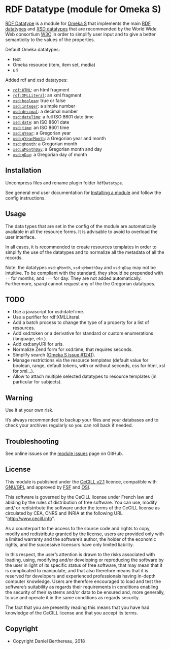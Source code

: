 RDF Datatype (module for Omeka S)
=================================

[RDF Datatype] is a module for [Omeka S] that implements the main [RDF datatypes]
and [XSD datatypes] that are recommended by the World Wide Web consortium [W3C]
in order to simplify user input and to give a better semanticity to the values
of the properties.

Default Omeka datatypes:
- text
- Omeka resource (item, item set, media)
- uri

Added rdf and xsd datatypes:
- [`rdf:HTML`](https://www.w3.org/TR/rdf11-concepts/#section-html): an html fragment
- [`rdf:XMLLiteral`](https://www.w3.org/TR/rdf11-concepts/#section-XMLLiteral): an xml fragment
- [`xsd:boolean`](https://www.w3.org/TR/xmlschema11-2/#boolean): true or false
- [`xsd:integer`](https://www.w3.org/TR/xmlschema11-2/#integer): a simple number
- [`xsd:decimal`](https://www.w3.org/TR/xmlschema11-2/#decimal): a decimal number
- [`xsd:dateTime`](https://www.w3.org/TR/xmlschema11-2/#dateTime): a full ISO 8601 date time
- [`xsd:date`](https://www.w3.org/TR/xmlschema11-2/#date): an ISO 8601 date
- [`xsd:time`](https://www.w3.org/TR/xmlschema11-2/#time): an ISO 8601 time
- [`xsd:gYear`](https://www.w3.org/TR/xmlschema11-2/#gYear): a Gregorian year
- [`xsd:gYearMonth`](https://www.w3.org/TR/xmlschema11-2/#gYearMonth): a Gregorian year and month
- [`xsd:gMonth`](https://www.w3.org/TR/xmlschema11-2/#gMonth): a Gregorian month
- [`xsd:gMonthDay`](https://www.w3.org/TR/xmlschema11-2/#gMonthDay): a Gregorian month and day
- [`xsd:gDay`](https://www.w3.org/TR/xmlschema11-2/#gDay): a Gregorian day of month


Installation
------------

Uncompress files and rename plugin folder `RdfDatatype`.

See general end user documentation for [Installing a module] and follow the
config instructions.


Usage
-----

The data types that are set in the config of the module are automatically
available in all the resource forms. It is advisable to avoid to overload the
user interface.

In all cases, it is recommended to create resources templates in order to
simplify the use of the datatypes and to normalize all the metadata of all the
records.

Note: the datatypes `xsd:gMonth`, `xsd:gMonthDay` and `xsd:gDay` may not be
intuitive. To be compliant with the standard, they should be prepended with `--`
for months, and `---` for day. They are not added automatically. Furthermore,
sparql cannot request any of the the Gregorian datatypes.


TODO
----

- Use a javascript for xsd:dateTime.
- Use a purifier for rdf:XMLLiteral.
- Add a batch process to change the type of a property for a list of resources.
- Add xsd:token or a derivative for standard or custom enumerations (language, etc.).
- Add xsd:anyURI for uris.
- Normalize Zend form for xsd:time, that requires seconds.
- Simplify search ([Omeka S issue #1241]).
- Manage restrictions via the resource templates (default value for boolean,
  range, default tokens, with or without seconds, css for html, xsl for xml…).
- Allow to attach multiple selected datatypes to resource templates (in
  particular for subjects).


Warning
-------

Use it at your own risk.

It’s always recommended to backup your files and your databases and to check
your archives regularly so you can roll back if needed.


Troubleshooting
---------------

See online issues on the [module issues] page on GitHub.


License
-------

This module is published under the [CeCILL v2.1] licence, compatible with
[GNU/GPL] and approved by [FSF] and [OSI].

This software is governed by the CeCILL license under French law and abiding by
the rules of distribution of free software. You can use, modify and/ or
redistribute the software under the terms of the CeCILL license as circulated by
CEA, CNRS and INRIA at the following URL "http://www.cecill.info".

As a counterpart to the access to the source code and rights to copy, modify and
redistribute granted by the license, users are provided only with a limited
warranty and the software’s author, the holder of the economic rights, and the
successive licensors have only limited liability.

In this respect, the user’s attention is drawn to the risks associated with
loading, using, modifying and/or developing or reproducing the software by the
user in light of its specific status of free software, that may mean that it is
complicated to manipulate, and that also therefore means that it is reserved for
developers and experienced professionals having in-depth computer knowledge.
Users are therefore encouraged to load and test the software’s suitability as
regards their requirements in conditions enabling the security of their systems
and/or data to be ensured and, more generally, to use and operate it in the same
conditions as regards security.

The fact that you are presently reading this means that you have had knowledge
of the CeCILL license and that you accept its terms.


Copyright
---------

* Copyright Daniel Berthereau, 2018


[RDF Datatype]: https://github.com/Daniel-KM/Omeka-S-module-RdfDatatype
[Omeka S]: https://omeka.org/s
[RDF datatypes]: https://www.w3.org/TR/rdf11-concepts/#section-Datatypes
[XSD datatypes]: https://www.w3.org/TR/xmlschema11-2
[W3C]: https://www.w3.org
[installing a module]: http://dev.omeka.org/docs/s/user-manual/modules/#installing-modules
[Omeka S issue #1241]: https://github.com/omeka/omeka-s/issues/1241
[module issues]: https://github.com/Daniel-KM/Omeka-S-module-RdfDatatype/issues
[CeCILL v2.1]: https://www.cecill.info/licences/Licence_CeCILL_V2.1-en.html
[GNU/GPL]: https://www.gnu.org/licenses/gpl-3.0.html
[FSF]: https://www.fsf.org
[OSI]: http://opensource.org
[MIT]: https://github.com/sandywalker/webui-popover/blob/master/LICENSE.txt
[Daniel-KM]: https://github.com/Daniel-KM "Daniel Berthereau"
